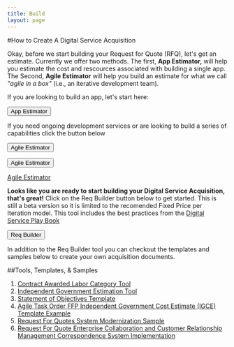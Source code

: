 ```yaml
---
title: Build
layout: page
---
```


#How to Create A Digital Service Acquisition 

Okay, before we start building your Request for Quote (RFQ), let's get an estimate. Currently we offer two methods. The first, <strong>App Estimator,</strong> will help you estimate the cost and rescources associated with building a single app.  The Second, <strong>Agile Estimator</strong> will help you build an estimate for what we call <em>"agile in a box"</em> (i.e., an iterative development team).

<p>If you are looking to build an app, let's start here:</p>
<p><div><FORM>
<INPUT TYPE="button" VALUE="App Estimator" onClick="parent.location='https://pre-award.herokuapp.com/'">
</FORM>
</div></p>

<p>If you need ongoing development services or are looking to build a series of capabilities click the button below</p>
<p><div><FORM>
<INPUT TYPE="button" VALUE="Agile Estimator" onClick="parent.location='/assets/Agile%20Estimator.xlsx/'">
</FORM></div></p>

<form method="get" action="/assets/Agile%20Estimator.xlsx/">
<button type="submit">Agile Estimator</button>

</form> <a href="/assets/Agile%20Estimator.xlsx/" download="Agile_Estimator">Agile Estimator</a>

<strong>Looks like you are ready to start building your Digital Service Acquisition, that's great!</strong> Click on the Req Builder  button below to get started. This is still a beta version so it is limited to the recomended Fixed Price per Iteration model. This tool includes the best practices from the <a href="https://playbook.cio.gov/">Digital Service Play Book</a>


<FORM>
<INPUT TYPE="button" VALUE="Req Builder" onClick="parent.location='https://acquisition-planning-beta.herokuapp.com/'">
</FORM>

<p>In addition to the Req Builder tool you can checkout the templates and samples below to create your own acquisition documents.
<span class="anchor" id="data-custodian-development"></span></p>

##Tools, Templates, & Samples

1. [Contract Awarded Labor Category Tool](https://calc.gsa.gov/)
2. [Independent Government Estimation Tool](/assets/Agile%20Estimator.xlsx)
3. [Statement of Objectives Template](/assets/DigitalServiceSOO.docx)
4.  [Agile Task Order FFP Independent Government Cost Estimate (IGCE) Template Example](/assets/Agile_Task_Order_IGCE_Example_-Sec_508_Remediated.docx)
5. [Request For Quotes System Modernization Sample](/assets/Agile%20Task%20Order%20Example.docx)
6. [Request For Quote Enterprise Collaboration and Customer Relationship Management Correspondence System Implementation](/assets/CRMTaskOrder%20Sample%20DRAFT.docx)





